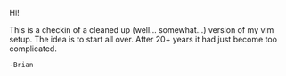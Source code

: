 Hi!

This is a checkin of a cleaned up (well... somewhat...) version of my vim setup. The idea is to start all over. After 20+ years it had just become too complicated.

	-Brian
